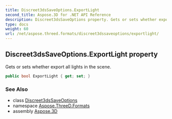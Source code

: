 ```yaml
---
title: Discreet3dsSaveOptions.ExportLight
second_title: Aspose.3D for .NET API Reference
description: Discreet3dsSaveOptions property. Gets or sets whether export all lights in the scene
type: docs
weight: 60
url: /net/aspose.threed.formats/discreet3dssaveoptions/exportlight/
---
```

## Discreet3dsSaveOptions.ExportLight property

Gets or sets whether export all lights in the scene.

```csharp
public bool ExportLight { get; set; }
```

### See Also

* class [Discreet3dsSaveOptions](../)
* namespace [Aspose.ThreeD.Formats](../../discreet3dssaveoptions/)
* assembly [Aspose.3D](../../../)


